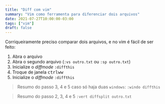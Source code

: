 ```yaml
---
title: "Diff com vim"
summary: "Vim como ferramenta para diferenciar dois arquivos"
date: 2021-07-27T10:00:00-03:00
tags: ["vim"]
draft: false
---
```


Corriqueiramente preciso comparar dois arquivos, e no vim é fácil de ser feito:

1. Abra o arquivo
2. Abra o segundo arquivo (``:vs outro.txt`` ou ``:sp outro.txt``)
3. Inicialize o *diffmode* ``:diffthis``
4. Troque de janela <kbd>ctrl</kbd><kbd>w</kbd><kbd>w</kbd>
5. Inicialize o *diffmode* ``:diffthis``

> Resumo do passo 3, 4 e 5 caso só haja duas `windows`: ``:windo diffthis``

> Resumo do passo 2, 3, 4 e 5 ``:vert diffsplit outro.txt``
